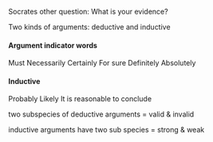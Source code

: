 
Socrates other question: What is your evidence?

Two kinds of arguments: deductive and inductive

#### Argument indicator words
Must
Necessarily
Certainly
For sure
Definitely
Absolutely

#### Inductive
Probably
Likely
It is reasonable to conclude

two subspecies of deductive arguments = valid & invalid

inductive arguments have two sub species = strong & weak